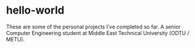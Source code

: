 # hello-world
These are some of the personal projects I've completed so far.
A senior Computer Engineering student at Middle East Technical University (ODTU / METU).
